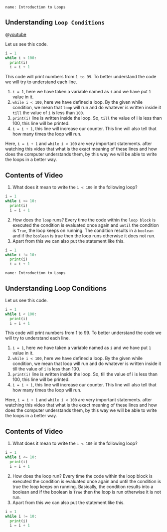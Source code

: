 ```ngMeta
name: Introduction to Loops
```

## Understanding `Loop Conditions`

@[youtube](https://www.youtube.com/watch?v=jsUN0NV5RfQ)

Let us see this code.

```python
i = 1
while i < 100:
  print(i)
  i = i + 1
```
This code will print numbers from `1 to 99`. To better understand the code we will try to understand each line.

1. `i = 1`, here we have taken a variable named as `i` and we have put `1` value in it.
2. `while i < 100`, here we have defined a loop. By the given while condition, we mean that `loop` will run and do whatever is written inside it `till` the value of `i` is less than `100`.
3. `print(i)` line is written inside the loop. So, `till` the value of i is less than 100, this line will be printed. 
4. `i = i + 1`, this line will increase our counter. This line will also tell that how many times the loop will run.

Here, `i = i + 1` and `while i < 100` are very important statements. after watching this video that what is the exact meaning of these lines and how does the computer understands them, by this way we will be able to write the loops in a better way.

## Contents of Video
1. What does it mean to write the `i < 100` in the following loop?
```python
i = 1
while i <= 10:
  print(i)
  i = i + 1
```
2. How does the `loop` runs? Every time the code within the `loop block` is executed the condition is evaluated once again and `until` the condition is `True`, the loop keeps on running. The condition results in a `boolean` and if the `boolean` is true then the loop runs otherwise it does not run.
3. Apart from this we can also put the statement like this.
```python
i = 1
while i != 10:
  print(i)
  i = i + 1
```
```ngMeta
name: Introduction to Loops
```

## Understanding Loop Conditions

Let us see this code.
```python
i = 1
while i < 100:
  print(i)
  i = i + 1
```
This code will print numbers from 1 to 99. To better understand the code we will try to understand each line.

1. `i = 1`, here we have taken a variable named as `i` and we have put `1` value in it.
2. `while i < 100`, here we have defined a loop. By the given while condition, we mean that loop will run and do whatever is written inside it till the value of `i` is less than 100.
3. `print(i)` line is written inside the loop. So, till the value of i is less than 100, this line will be printed. 
4. `i = i + 1`, this line will increase our counter. This line will also tell that how many times the loop will run.

Here, `i = i + 1` and `while i < 100` are very important statements. after watching this video that what is the exact meaning of these lines and how does the computer understands them, by this way we will be able to write the loops in a better way.

## Contents of Video
1. What does it mean to write the `i < 100` in the following loop?
```python
i = 1
while i <= 10:
  print(i)
  i = i + 1
```
2. How does the loop run? Every time the code within the loop block is executed the condition is evaluated once again and until the condition is true the loop keeps on running. Basically, the condition results into a boolean and if the boolean is `True` then the loop is run otherwise it is not run.
3. Apart from this we can also put the statement like this.
```python
i = 1
while i != 10:
  print(i)
  i = i + 1
```

